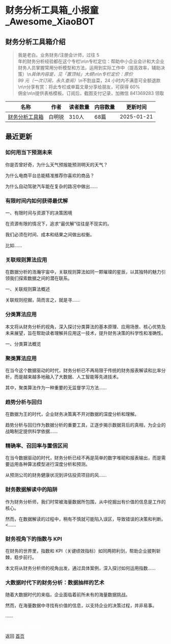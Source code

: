 # 财务分析工具箱_小报童_Awesome_XiaoBOT

## 财务分析工具箱介绍
> 我是老白。业务财务/注册会计师，过往 5  
年的财务分析经验都在这个专栏\n\n专栏定位：帮助中小企业会计和大企业财务人员掌握常用分析模型和方法，运用到实际工作中（提高效率，辅助决策）\n*具体内容是，见「置顶帖」大纲\n\n专栏定价：原价  
99 元（一次订阅，永久查阅）\n*不割韭菜，24 小时内不满意可全额退款\n\n分享有赏：将此专栏或单篇文章分享给朋友，可获得 60%  
佣金\n\n提供表格模板。订阅后，截图支付记录，加微信 841369283 领取  
  


|名称|作者|读者数量|内容数量|更新时间|
|---|---|---|---|---|
|[财务分析工具箱](https://xiaobot.net/p/FPAtools?refer=0b133df9-27dc-423b-8101-639049001c13)|白明锐|310人|68篇|2025-01-21|

## 最近更新
### 如何用当下预测未来

你是否曾好奇，为什么天气预报能预测明天的天气？

为什么电商平台总能精准推荐你喜欢的商品？

为什么自动驾驶汽车能在复杂的路况中做出......

### 有限时间内如何获得最优解

一、有限时间与资源下的决策困境

在资源有限的情况下，追求“最优解”往往是不现实的。

我们必须在时间、成本和结果之间做出权衡。

比如......

### 关联规则算法应用

在数据分析的浩瀚宇宙中，关联规则算法如同一颗璀璨的星辰，以其独特的魅力引领我们探索数据之间的潜在联系。

一、关联规则算法概述

关联规则挖掘，简而言之，就是寻......

### 分类算法应用

本文将从财务分析的视角，深入探讨分类算法的基本原理、应用场景、核心优势及未来展望，旨在帮助读者理解并应用这一技术，提升财务决策的科学性和准确性。

一、分类算法概览

### 聚类算法应用

在当今这个数据驱动的时代，财务分析已不再局限于传统的财务报表解读和比率分析，而是越来越多地融入了大数据、人工智能等先进技术。

其中，聚类算法作为一种重要的无监督学习方法......

### 趋势分析与回归

在数据为王的时代，企业财务决策离不开对数据的深度分析和理解。

趋势分析与回归作为数据分析的重要工具，正逐步揭示数据背后的真相，为企业的战略制定提供科学依据......

### 精确率、召回率与置信区间

在当今数据驱动的时代，财务分析已经不再是简单的数字堆砌和报表输出，而是需要运用各种算法模型进行深度分析和预测。

从预测公司的财务健康状况到评估投资项目的风......

### 财务数据解读中的陷阱

作为财务分析师，我们时常被海量数据所包围，从中挖掘出有价值的信息是工作的核心。

然而，在数据解读的过程中，稍有不慎就可能陷入误区，导致错误的决策和判断。<......

### 财务视角下的指数与 KPI

在财务的世界里，指数和 KPI（关键绩效指标）如同两把利剑，帮助企业披荆斩棘，稳步前行。

本文将从财务分析师的视角出发，通过具体案例，深入探讨如何运用指数......

### 大数据时代下的财务分析：数据抽样的艺术

随着大数据时代的来临，企业面临着前所未有的海量数据挑战。

然而，在海量数据中寻找有价值的信息，以支持企业的决策过程，并非易事。

......


<a href="https://github.com/Reno9527/awesome-xiaobot" style="color: white; text-decoration: none;">awesome-xiaobot</a>

返回 [首页](../README.md)
